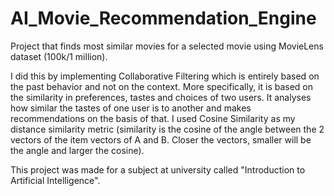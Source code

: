 # AI_Movie_Recommendation_Engine

Project that finds most similar movies for a selected movie using MovieLens dataset (100k/1 million).

I did this by implementing Collaborative Filtering which is entirely based on the past behavior and not on the context. More specifically, it is based on the similarity in preferences, tastes and choices of two users. It analyses how similar the tastes of one user is to another and makes recommendations on the basis of that.
I used Cosine Similarity as my distance similarity metric (similarity is the cosine of the angle between the 2 vectors of the item vectors of A and B. Closer the vectors, smaller will be the angle and larger the cosine).

This project was made for a subject at university called "Introduction to Artificial Intelligence".
